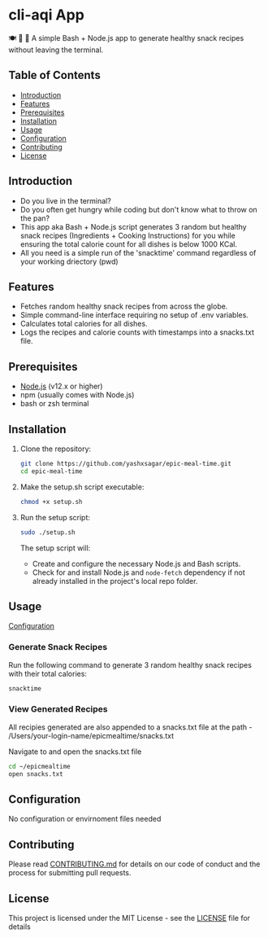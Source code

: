 # cli-aqi App

🍽️ 🥩 🥑
A simple Bash + Node.js app to generate healthy snack recipes without leaving the terminal.

## Table of Contents

- [Introduction](#introduction)
- [Features](#features)
- [Prerequisites](#prerequisites)
- [Installation](#installation)
- [Usage](#usage)
- [Configuration](#configuration)
- [Contributing](#contributing)
- [License](#license)

## Introduction

- Do you live in the terminal?
- Do you often get hungry while coding but don't know what to throw on the pan?
- This app aka Bash + Node.js script generates 3 random but healthy snack recipes (Ingredients + Cooking Instructions) for you while ensuring the total calorie count for all dishes is below 1000 KCal.
- All you need is a simple run of the 'snacktime' command regardless of your working driectory (pwd)

## Features

- Fetches random healthy snack recipes from across the globe.
- Simple command-line interface requiring no setup of .env variables.
- Calculates total calories for all dishes.
- Logs the recipes and calorie counts with timestamps into a snacks.txt file.

## Prerequisites

- [Node.js](https://nodejs.org/) (v12.x or higher)
- npm (usually comes with Node.js)
- bash or zsh terminal

## Installation

1. Clone the repository:

   ```bash
   git clone https://github.com/yashxsagar/epic-meal-time.git
   cd epic-meal-time
   ```

2. Make the setup.sh script executable:

   ```bash
   chmod +x setup.sh
   ```

3. Run the setup script:

   ```bash
   sudo ./setup.sh
   ```

   The setup script will:

   - Create and configure the necessary Node.js and Bash scripts.
   - Check for and install Node.js and `node-fetch` dependency if not already installed in the project's local repo folder.

## Usage

[Configuration](#configuration)

### Generate Snack Recipes

Run the following command to generate 3 random healthy snack recipes with their total calories:

```bash
snacktime
```

### View Generated Recipes
All recipies generated are also appended to a snacks.txt file at the path - /Users/your-login-name/epicmealtime/snacks.txt

Navigate to and open the snacks.txt file

```bash
cd ~/epicmealtime
open snacks.txt
```

## Configuration

No configuration or envirnoment files needed

## Contributing

Please read [CONTRIBUTING.md](CONTRIBUTING.md) for details on our code of conduct and the process for submitting pull requests.

## License

This project is licensed under the MIT License - see the [LICENSE](LICENSE) file for details
